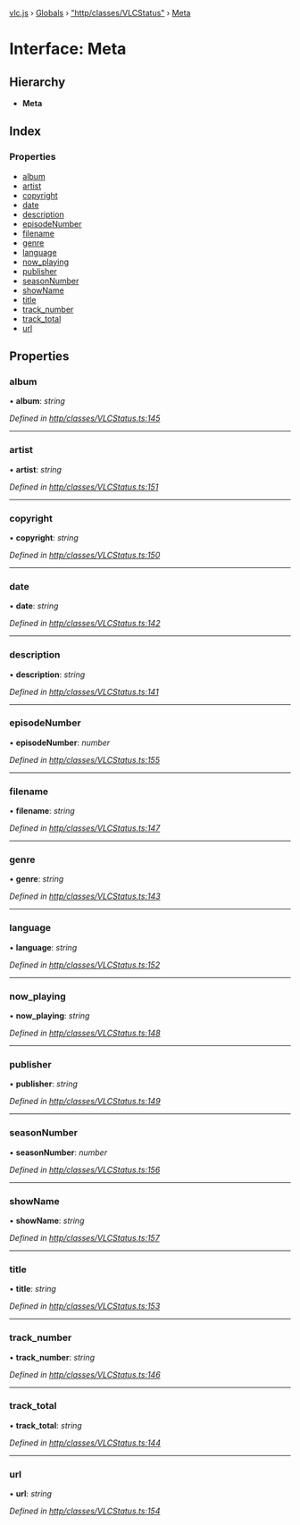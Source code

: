 [vlc.js](../README.md) › [Globals](../globals.md) › ["http/classes/VLCStatus"](../modules/_http_classes_vlcstatus_.md) › [Meta](_http_classes_vlcstatus_.meta.md)

# Interface: Meta

## Hierarchy

* **Meta**

## Index

### Properties

* [album](_http_classes_vlcstatus_.meta.md#album)
* [artist](_http_classes_vlcstatus_.meta.md#artist)
* [copyright](_http_classes_vlcstatus_.meta.md#copyright)
* [date](_http_classes_vlcstatus_.meta.md#date)
* [description](_http_classes_vlcstatus_.meta.md#description)
* [episodeNumber](_http_classes_vlcstatus_.meta.md#episodenumber)
* [filename](_http_classes_vlcstatus_.meta.md#filename)
* [genre](_http_classes_vlcstatus_.meta.md#genre)
* [language](_http_classes_vlcstatus_.meta.md#language)
* [now_playing](_http_classes_vlcstatus_.meta.md#now_playing)
* [publisher](_http_classes_vlcstatus_.meta.md#publisher)
* [seasonNumber](_http_classes_vlcstatus_.meta.md#seasonnumber)
* [showName](_http_classes_vlcstatus_.meta.md#showname)
* [title](_http_classes_vlcstatus_.meta.md#title)
* [track_number](_http_classes_vlcstatus_.meta.md#track_number)
* [track_total](_http_classes_vlcstatus_.meta.md#track_total)
* [url](_http_classes_vlcstatus_.meta.md#url)

## Properties

###  album

• **album**: *string*

*Defined in [http/classes/VLCStatus.ts:145](https://github.com/dylhack/vlc.js/blob/8f58ccf/src/http/classes/VLCStatus.ts#L145)*

___

###  artist

• **artist**: *string*

*Defined in [http/classes/VLCStatus.ts:151](https://github.com/dylhack/vlc.js/blob/8f58ccf/src/http/classes/VLCStatus.ts#L151)*

___

###  copyright

• **copyright**: *string*

*Defined in [http/classes/VLCStatus.ts:150](https://github.com/dylhack/vlc.js/blob/8f58ccf/src/http/classes/VLCStatus.ts#L150)*

___

###  date

• **date**: *string*

*Defined in [http/classes/VLCStatus.ts:142](https://github.com/dylhack/vlc.js/blob/8f58ccf/src/http/classes/VLCStatus.ts#L142)*

___

###  description

• **description**: *string*

*Defined in [http/classes/VLCStatus.ts:141](https://github.com/dylhack/vlc.js/blob/8f58ccf/src/http/classes/VLCStatus.ts#L141)*

___

###  episodeNumber

• **episodeNumber**: *number*

*Defined in [http/classes/VLCStatus.ts:155](https://github.com/dylhack/vlc.js/blob/8f58ccf/src/http/classes/VLCStatus.ts#L155)*

___

###  filename

• **filename**: *string*

*Defined in [http/classes/VLCStatus.ts:147](https://github.com/dylhack/vlc.js/blob/8f58ccf/src/http/classes/VLCStatus.ts#L147)*

___

###  genre

• **genre**: *string*

*Defined in [http/classes/VLCStatus.ts:143](https://github.com/dylhack/vlc.js/blob/8f58ccf/src/http/classes/VLCStatus.ts#L143)*

___

###  language

• **language**: *string*

*Defined in [http/classes/VLCStatus.ts:152](https://github.com/dylhack/vlc.js/blob/8f58ccf/src/http/classes/VLCStatus.ts#L152)*

___

###  now_playing

• **now_playing**: *string*

*Defined in [http/classes/VLCStatus.ts:148](https://github.com/dylhack/vlc.js/blob/8f58ccf/src/http/classes/VLCStatus.ts#L148)*

___

###  publisher

• **publisher**: *string*

*Defined in [http/classes/VLCStatus.ts:149](https://github.com/dylhack/vlc.js/blob/8f58ccf/src/http/classes/VLCStatus.ts#L149)*

___

###  seasonNumber

• **seasonNumber**: *number*

*Defined in [http/classes/VLCStatus.ts:156](https://github.com/dylhack/vlc.js/blob/8f58ccf/src/http/classes/VLCStatus.ts#L156)*

___

###  showName

• **showName**: *string*

*Defined in [http/classes/VLCStatus.ts:157](https://github.com/dylhack/vlc.js/blob/8f58ccf/src/http/classes/VLCStatus.ts#L157)*

___

###  title

• **title**: *string*

*Defined in [http/classes/VLCStatus.ts:153](https://github.com/dylhack/vlc.js/blob/8f58ccf/src/http/classes/VLCStatus.ts#L153)*

___

###  track_number

• **track_number**: *string*

*Defined in [http/classes/VLCStatus.ts:146](https://github.com/dylhack/vlc.js/blob/8f58ccf/src/http/classes/VLCStatus.ts#L146)*

___

###  track_total

• **track_total**: *string*

*Defined in [http/classes/VLCStatus.ts:144](https://github.com/dylhack/vlc.js/blob/8f58ccf/src/http/classes/VLCStatus.ts#L144)*

___

###  url

• **url**: *string*

*Defined in [http/classes/VLCStatus.ts:154](https://github.com/dylhack/vlc.js/blob/8f58ccf/src/http/classes/VLCStatus.ts#L154)*
